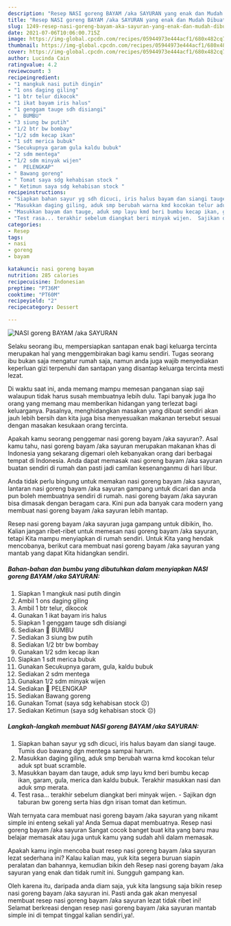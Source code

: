```yaml
---
description: "Resep NASI goreng BAYAM /aka SAYURAN yang enak dan Mudah Dibuat"
title: "Resep NASI goreng BAYAM /aka SAYURAN yang enak dan Mudah Dibuat"
slug: 1249-resep-nasi-goreng-bayam-aka-sayuran-yang-enak-dan-mudah-dibuat
date: 2021-07-06T10:06:00.715Z
image: https://img-global.cpcdn.com/recipes/05944973e444acf1/680x482cq70/nasi-goreng-bayam-aka-sayuran-foto-resep-utama.jpg
thumbnail: https://img-global.cpcdn.com/recipes/05944973e444acf1/680x482cq70/nasi-goreng-bayam-aka-sayuran-foto-resep-utama.jpg
cover: https://img-global.cpcdn.com/recipes/05944973e444acf1/680x482cq70/nasi-goreng-bayam-aka-sayuran-foto-resep-utama.jpg
author: Lucinda Cain
ratingvalue: 4.2
reviewcount: 3
recipeingredient:
- "1 mangkuk nasi putih dingin"
- "1 ons daging giling"
- "1 btr telur dikocok"
- "1 ikat bayam iris halus"
- "1 genggam tauge sdh disiangi"
- "  BUMBU"
- "3 siung bw putih"
- "1/2 btr bw bombay"
- "1/2 sdm kecap ikan"
- "1 sdt merica bubuk"
- "Secukupnya garam gula kaldu bubuk"
- "2 sdm mentega"
- "1/2 sdm minyak wijen"
- "  PELENGKAP"
- " Bawang goreng"
- " Tomat saya sdg kehabisan stock "
- " Ketimun saya sdg kehabisan stock "
recipeinstructions:
- "Siapkan bahan sayur yg sdh dicuci, iris halus bayam dan siangi tauge. Tumis duo bawang dgn mentega sampai harum."
- "Masukkan daging giling, aduk smp berubah warna kmd kocokan telur aduk spt buat scramble."
- "Masukkan bayam dan tauge, aduk smp layu kmd beri bumbu kecap ikan, garam, gula, merica dan kaldu bubuk. Terakhir masukkan nasi dan aduk smp merata."
- "Test rasa... terakhir sebelum diangkat beri minyak wijen.  Sajikan dgn taburan bw goreng serta hias dgn irisan tomat dan ketimun."
categories:
- Resep
tags:
- nasi
- goreng
- bayam

katakunci: nasi goreng bayam 
nutrition: 285 calories
recipecuisine: Indonesian
preptime: "PT36M"
cooktime: "PT60M"
recipeyield: "2"
recipecategory: Dessert

---
```



![NASI goreng BAYAM /aka SAYURAN](https://img-global.cpcdn.com/recipes/05944973e444acf1/680x482cq70/nasi-goreng-bayam-aka-sayuran-foto-resep-utama.jpg)

Selaku seorang ibu, mempersiapkan santapan enak bagi keluarga tercinta merupakan hal yang menggembirakan bagi kamu sendiri. Tugas seorang ibu bukan saja mengatur rumah saja, namun anda juga wajib menyediakan keperluan gizi terpenuhi dan santapan yang disantap keluarga tercinta mesti lezat.

Di waktu  saat ini, anda memang mampu memesan panganan siap saji walaupun tidak harus susah membuatnya lebih dulu. Tapi banyak juga lho orang yang memang mau memberikan hidangan yang terlezat bagi keluarganya. Pasalnya, menghidangkan masakan yang dibuat sendiri akan jauh lebih bersih dan kita juga bisa menyesuaikan makanan tersebut sesuai dengan masakan kesukaan orang tercinta. 



Apakah kamu seorang penggemar nasi goreng bayam /aka sayuran?. Asal kamu tahu, nasi goreng bayam /aka sayuran merupakan makanan khas di Indonesia yang sekarang digemari oleh kebanyakan orang dari berbagai tempat di Indonesia. Anda dapat memasak nasi goreng bayam /aka sayuran buatan sendiri di rumah dan pasti jadi camilan kesenanganmu di hari libur.

Anda tidak perlu bingung untuk memakan nasi goreng bayam /aka sayuran, lantaran nasi goreng bayam /aka sayuran gampang untuk dicari dan anda pun boleh membuatnya sendiri di rumah. nasi goreng bayam /aka sayuran bisa dimasak dengan beragam cara. Kini pun ada banyak cara modern yang membuat nasi goreng bayam /aka sayuran lebih mantap.

Resep nasi goreng bayam /aka sayuran juga gampang untuk dibikin, lho. Kalian jangan ribet-ribet untuk memesan nasi goreng bayam /aka sayuran, tetapi Kita mampu menyiapkan di rumah sendiri. Untuk Kita yang hendak mencobanya, berikut cara membuat nasi goreng bayam /aka sayuran yang mantab yang dapat Kita hidangkan sendiri.

<!--inarticleads1-->

##### Bahan-bahan dan bumbu yang dibutuhkan dalam menyiapkan NASI goreng BAYAM /aka SAYURAN:

1. Siapkan 1 mangkuk nasi putih dingin
1. Ambil 1 ons daging giling
1. Ambil 1 btr telur, dikocok
1. Gunakan 1 ikat bayam iris halus
1. Siapkan 1 genggam tauge sdh disiangi
1. Sediakan  🌯 BUMBU
1. Sediakan 3 siung bw putih
1. Sediakan 1/2 btr bw bombay
1. Gunakan 1/2 sdm kecap ikan
1. Siapkan 1 sdt merica bubuk
1. Gunakan Secukupnya garam, gula, kaldu bubuk
1. Sediakan 2 sdm mentega
1. Gunakan 1/2 sdm minyak wijen
1. Sediakan  🥬 PELENGKAP
1. Sediakan  Bawang goreng
1. Gunakan  Tomat (saya sdg kehabisan stock ☹️)
1. Sediakan  Ketimun (saya sdg kehabisan stock ☹️)




<!--inarticleads2-->

##### Langkah-langkah membuat NASI goreng BAYAM /aka SAYURAN:

1. Siapkan bahan sayur yg sdh dicuci, iris halus bayam dan siangi tauge. Tumis duo bawang dgn mentega sampai harum.
1. Masukkan daging giling, aduk smp berubah warna kmd kocokan telur aduk spt buat scramble.
1. Masukkan bayam dan tauge, aduk smp layu kmd beri bumbu kecap ikan, garam, gula, merica dan kaldu bubuk. Terakhir masukkan nasi dan aduk smp merata.
1. Test rasa... terakhir sebelum diangkat beri minyak wijen.  - Sajikan dgn taburan bw goreng serta hias dgn irisan tomat dan ketimun.




Wah ternyata cara membuat nasi goreng bayam /aka sayuran yang nikamt simple ini enteng sekali ya! Anda Semua dapat membuatnya. Resep nasi goreng bayam /aka sayuran Sangat cocok banget buat kita yang baru mau belajar memasak atau juga untuk kamu yang sudah ahli dalam memasak.

Apakah kamu ingin mencoba buat resep nasi goreng bayam /aka sayuran lezat sederhana ini? Kalau kalian mau, yuk kita segera buruan siapin peralatan dan bahannya, kemudian bikin deh Resep nasi goreng bayam /aka sayuran yang enak dan tidak rumit ini. Sungguh gampang kan. 

Oleh karena itu, daripada anda diam saja, yuk kita langsung saja bikin resep nasi goreng bayam /aka sayuran ini. Pasti anda gak akan menyesal membuat resep nasi goreng bayam /aka sayuran lezat tidak ribet ini! Selamat berkreasi dengan resep nasi goreng bayam /aka sayuran mantab simple ini di tempat tinggal kalian sendiri,ya!.

